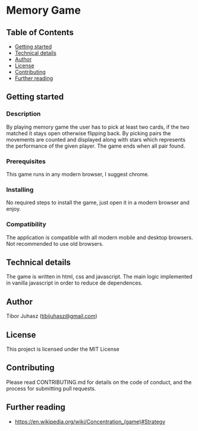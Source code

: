 # Memory Game

## Table of Contents

* [Getting started](#getting-started)
* [Technical details](#technical-details)
* [Author](#author)
* [License](#license)
* [Contributing](#contributing)
* [Further reading](#further-reading)

## Getting started

### Description

By playing memory game the user has to pick at least two cards, if the two matched it stays open otherwise flipping back. By picking pairs the movements are counted and displayed along with stars which represents the performance of the given player.
The game ends when all pair found.

### Prerequisites

This game runs in any modern browser, I suggest chrome.

### Installing

No required steps to install the game, just open it in a modern browser and enjoy.

### Compatibility

The application is compatible with all modern mobile and desktop browsers. Not recommended to use old browsers.

## Technical details

The game is written in html, css and javascript. The main logic implemented in vanilla javascript in order to reduce de dependences.

## Author

Tibor Juhasz (tibijuhasz@gmail.com)

## License

This project is licensed under the MIT License

## Contributing

Please read CONTRIBUTING.md for details on the code of conduct, and the process for submitting pull requests.

## Further reading

* https://en.wikipedia.org/wiki/Concentration_(game)#Strategy
